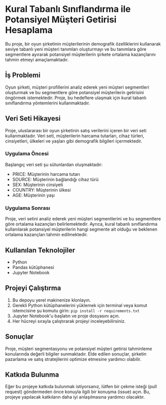 # Kural Tabanlı Sınıflandırma ile Potansiyel Müşteri Getirisi Hesaplama

Bu proje, bir oyun şirketinin müşterilerinin demografik özelliklerini kullanarak seviye tabanlı yeni müşteri tanımları oluşturmayı ve bu tanımlara göre segmentlere ayırarak potansiyel müşterilerin şirkete ortalama kazançlarını tahmin etmeyi amaçlamaktadır.

## İş Problemi

Oyun şirketi, müşteri profillerini analiz ederek yeni müşteri segmentleri oluşturmak ve bu segmentlere göre potansiyel müşterilerin getirisini öngörmek istemektedir. Proje, bu hedeflere ulaşmak için kural tabanlı sınıflandırma yöntemlerini kullanmaktadır.

## Veri Seti Hikayesi

Proje, uluslararası bir oyun şirketinin satış verilerini içeren bir veri seti kullanmaktadır. Veri seti, müşterilerin harcama tutarları, cihaz türleri, cinsiyetleri, ülkeleri ve yaşları gibi demografik bilgileri içermektedir.

### Uygulama Öncesi

Başlangıç veri seti şu sütunlardan oluşmaktadır:
- PRICE: Müşterinin harcama tutarı
- SOURCE: Müşterinin bağlandığı cihaz türü
- SEX: Müşterinin cinsiyeti
- COUNTRY: Müşterinin ülkesi
- AGE: Müşterinin yaşı

### Uygulama Sonrası

Proje, veri setini analiz ederek yeni müşteri segmentlerini ve bu segmentlere göre ortalama kazançları belirlemektedir. Ayrıca, kural tabanlı sınıflandırma kullanılarak potansiyel müşterilerin hangi segmente ait olduğu ve beklenen ortalama kazançları tahmin edilmektedir.

## Kullanılan Teknolojiler

- Python
- Pandas kütüphanesi
- Jupyter Notebook

## Projeyi Çalıştırma

1. Bu depoyu yerel makinenize klonlayın.
2. Gerekli Python kütüphanelerini yüklemek için terminal veya komut istemcisine şu komutu girin: `pip install -r requirements.txt`
3. Jupyter Notebook'u başlatın ve proje dosyasını açın.
4. Her hücreyi sırayla çalıştırarak projeyi inceleyebilirsiniz.

## Sonuçlar

Proje, müşteri segmentasyonu ve potansiyel müşteri getirisi tahminleme konularında değerli bilgiler sunmaktadır. Elde edilen sonuçlar, şirketin pazarlama ve satış stratejilerini optimize etmesine yardımcı olabilir.

## Katkıda Bulunma

Eğer bu projeye katkıda bulunmak istiyorsanız, lütfen bir çekme isteği (pull request) göndermeden önce konuyla ilgili bir konuşma (issue) açın. Bu, projeye yapılacak katkıların daha iyi anlaşılmasına yardımcı olacaktır.

